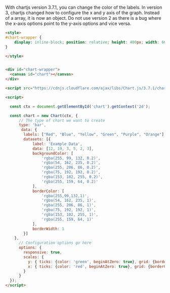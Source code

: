 With chartjs version 3.7.1, you can change the color of the labels.
In version 3, chartjs changed how to configure the x and y axis of the graph.
Instead of a array, it is now an object.
Do not use version 2 as there is a bug where the x-axis options point to the y-axis options and vice versa.

```html
<style>
#chart-wrapper {
    display: inline-block; position: relative; height: 400px; width: 66%;
}

</style>


<div id="chart-wrapper">
  <canvas id="chart"></canvas>
</div>

<script src="https://cdnjs.cloudflare.com/ajax/libs/Chart.js/3.7.1/chart.min.js"></script>

<script>

  const ctx = document.getElementById('chart').getContext('2d');

  const chart = new Chart(ctx, {
      // The type of chart we want to create
      type: 'bar',
       data: {
        labels: ["Red", "Blue", "Yellow", "Green", "Purple", "Orange"],
        datasets: [{
            label: 'Example Data',
            data: [12, 19, 3, 5, 2, 3],
            backgroundColor: [
                'rgba(255, 99, 132, 0.2)',
                'rgba(54, 162, 235, 0.2)',
                'rgba(255, 206, 86, 0.2)',
                'rgba(75, 192, 192, 0.2)',
                'rgba(153, 102, 255, 0.2)',
                'rgba(255, 159, 64, 0.2)'
            ],
            borderColor: [
                'rgba(255,99,132,1)',
                'rgba(54, 162, 235, 1)',
                'rgba(255, 206, 86, 1)',
                'rgba(75, 192, 192, 1)',
                'rgba(153, 102, 255, 1)',
                'rgba(255, 159, 64, 1)'
            ],
            borderWidth: 1
        }]
    },
      // Configuration options go here
      options: {
        responsive: true,
        scales: {
          y: { ticks: {color: 'green', beginAtZero: true}, grid: {borderColor: 'cyan'}},
          x: { ticks: {color: 'red', beginAtZero: true}, grid: {borderColor: 'indigo'}}
        }
      }
  });
</script>
```


<style>
#chart-wrapper {
    display: inline-block; position: relative; height: 400px; width: 66%;
}

</style>


<div id="chart-wrapper">
  <canvas id="chart"></canvas>
</div>

<script src="https://cdnjs.cloudflare.com/ajax/libs/Chart.js/3.7.1/chart.min.js"></script>

<script>

  const ctx = document.getElementById('chart').getContext('2d');

  const chart = new Chart(ctx, {
      // The type of chart we want to create
      type: 'bar',
       data: {
        labels: ["Red", "Blue", "Yellow", "Green", "Purple", "Orange"],
        datasets: [{
            label: 'Example Data',
            data: [12, 19, 3, 5, 2, 3],
            backgroundColor: [
                'rgba(255, 99, 132, 0.2)',
                'rgba(54, 162, 235, 0.2)',
                'rgba(255, 206, 86, 0.2)',
                'rgba(75, 192, 192, 0.2)',
                'rgba(153, 102, 255, 0.2)',
                'rgba(255, 159, 64, 0.2)'
            ],
            borderColor: [
                'rgba(255,99,132,1)',
                'rgba(54, 162, 235, 1)',
                'rgba(255, 206, 86, 1)',
                'rgba(75, 192, 192, 1)',
                'rgba(153, 102, 255, 1)',
                'rgba(255, 159, 64, 1)'
            ],
            borderWidth: 1
        }]
    },
      // Configuration options go here
      options: {
        responsive: true,
        scales: {
          y: { ticks: {color: 'green', beginAtZero: true}, grid: {borderColor: 'cyan'}},
          x: { ticks: {color: 'red', beginAtZero: true}, grid: {borderColor: 'indigo'}}
        }
      }
  });
</script>